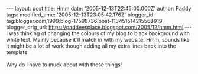 \-\-- layout: post title: Hmm date: \'2005-12-13T22:45:00.000Z\' author:
Paddy tags: modified\_time: \'2005-12-13T23:05:42.176Z\' blogger\_id:
tag:blogger.com,1999:blog-17598736.post-113451514215568919
blogger\_orig\_url: https://paddeesplace.blogspot.com/2005/12/hmm.html
\-\-- I was thinking of changing the colours of my blog to black
background with white text. Mainly because it\`ll match in with my
website. Hmm, sounds like it might be a lot of work though adding all my
extra lines back into the template.\
\
Why do I have to muck about with these things!
